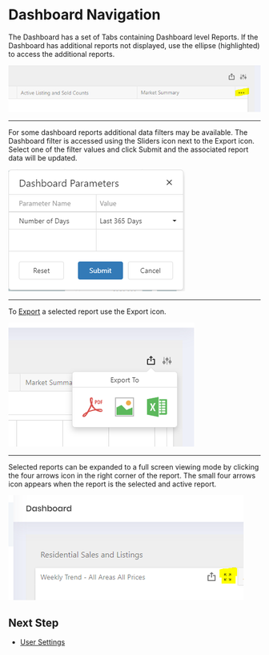 # Dashboard Navigation

The Dashboard has a set of Tabs containing Dashboard level Reports. If the Dashboard has additional reports not displayed, use the ellipse (highlighted) to access the additional reports.

![reda_web_dashboard_tabs.PNG](../../images/reda_web_dashboard_tabs.PNG)

***

For some dashboard reports additional data filters may be available. The Dashboard filter is accessed using the Sliders icon next to the Export icon. Select one of the filter values and click Submit and the associated report data will be updated.

![reda_web_dashboard_filter.PNG](../../images/reda_web_dashboard_filter.PNG)

***

To [Export](/export.md) a selected report use the Export icon.

![reda_web_dashboard_xport.PNG](../../images/reda_web_dashboard_xport.PNG)

***

Selected reports can be expanded to a full screen viewing mode by clicking the four arrows icon in the right corner of the report. The small four arrows icon appears when the report is the selected and active report.

![reda_web_dashboard_expand.PNG](../../images/reda_web_dashboard_expand.PNG)


 ## Next Step

* [User Settings](../Account/settings.md)



